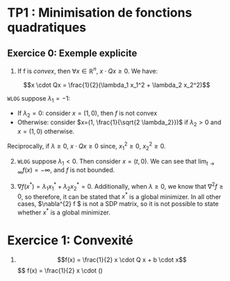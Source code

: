 # TP1 : Minimisation de fonctions quadratiques

## Exercice 0: Exemple explicite

1. If f is *convex*, then $\forall x \in \mathbb{R}^n$, $x \cdot Qx \geq 0$. We have:

$$x \cdot Qx = \frac{1}{2}(\lambda_1 x_1^2 + \lambda_2 x_2^2)$$

$\texttt{WLOG}$ suppose $\lambda_1 = -1$: 
- If $\lambda_2 = 0$: consider $x=(1, 0)$, then $f$ is not convex
- Otherwise: consider $x=(1, \frac{1}{\sqrt{2 \lambda_2}})$ if $\lambda_2 > 0$ and $x=(1, 0)$ otherwise.

Reciprocally, if $\lambda \geq 0$, $x \cdot Qx \geq 0$ since, $x_1^2 \geq 0$, 
$x_2^2 \geq 0$.

2. $\texttt{WLOG}$ suppose $\lambda_1 < 0$. Then consider $x = (t, 0)$. We can see that $\lim_{t\rightarrow\infty} f(x) = - \infty$, and $f$ is not bounded.

3. $\nabla f(x^{*}) = \lambda_1 x_1^{*} + \lambda_2 x_2^{*} = 0$. Additionally, when $\lambda \geq 0$, we know that $\nabla^{2} f \geq 0$, so therefore, it can be stated that $x^{*}$ is a global minimizer. In all other cases, $\nabla^{2} f $ is not a SDP matrix, so it is not possible to state whether $x^{*}$ is a global minimizer.

# Exercice 1: Convexité

1. $$f(x) = \frac{1}{2} x \cdot Q x + b \cdot x$$
$$ f(x) = \frac{1}{2} x \cdot () 